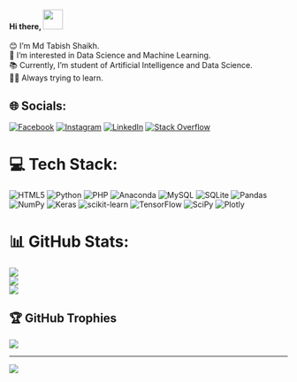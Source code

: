 <h4>Hi there, <img src="https://media.giphy.com/media/zJ3V6Ot51H8Y0/giphy.gif" width="36px"></h4>

😊 I’m Md Tabish Shaikh.<br>👀 I’m interested in Data Science and Machine Learning.<br>📚 Currently, I’m student of Artificial Intelligence and Data Science.<br>🐱‍💻 Always trying to learn.


## 🌐 Socials:
[![Facebook](https://img.shields.io/badge/Facebook-%231877F2.svg?logo=Facebook&logoColor=white)](https://facebook.com/maybe7abish) [![Instagram](https://img.shields.io/badge/Instagram-%23E4405F.svg?logo=Instagram&logoColor=white)](https://instagram.com/maybe7abish) [![LinkedIn](https://img.shields.io/badge/LinkedIn-%230077B5.svg?logo=linkedin&logoColor=white)](https://linkedin.com/in/maybe7abish) [![Stack Overflow](https://img.shields.io/badge/-Stackoverflow-FE7A16?logo=stack-overflow&logoColor=white)](https://stackoverflow.com/users/19778199) 

# 💻 Tech Stack:
![HTML5](https://img.shields.io/badge/html5-%23E34F26.svg?style=flat-square&logo=html5&logoColor=white) ![Python](https://img.shields.io/badge/python-3670A0?style=flat-square&logo=python&logoColor=ffdd54) ![PHP](https://img.shields.io/badge/php-%23777BB4.svg?style=flat-square&logo=php&logoColor=white) ![Anaconda](https://img.shields.io/badge/Anaconda-%2344A833.svg?style=flat-square&logo=anaconda&logoColor=white) ![MySQL](https://img.shields.io/badge/mysql-%2300f.svg?style=flat-square&logo=mysql&logoColor=white) ![SQLite](https://img.shields.io/badge/sqlite-%2307405e.svg?style=flat-square&logo=sqlite&logoColor=white) ![Pandas](https://img.shields.io/badge/pandas-%23150458.svg?style=flat-square&logo=pandas&logoColor=white) ![NumPy](https://img.shields.io/badge/numpy-%23013243.svg?style=flat-square&logo=numpy&logoColor=white) ![Keras](https://img.shields.io/badge/Keras-%23D00000.svg?style=flat-square&logo=Keras&logoColor=white) ![scikit-learn](https://img.shields.io/badge/scikit--learn-%23F7931E.svg?style=flat-square&logo=scikit-learn&logoColor=white) ![TensorFlow](https://img.shields.io/badge/TensorFlow-%23FF6F00.svg?style=flat-square&logo=TensorFlow&logoColor=white) ![SciPy](https://img.shields.io/badge/SciPy-%230C55A5.svg?style=flat-square&logo=scipy&logoColor=%white) ![Plotly](https://img.shields.io/badge/Plotly-%233F4F75.svg?style=flat-square&logo=plotly&logoColor=white)
# 📊 GitHub Stats:
![](https://github-readme-stats.vercel.app/api?username=shaikh-7abish&theme=dracula&hide_border=true&include_all_commits=false&count_private=true)<br/>
![](https://github-readme-streak-stats.herokuapp.com/?user=shaikh-7abish&theme=dracula&hide_border=true)<br/>
![](https://github-readme-stats.vercel.app/api/top-langs/?username=shaikh-7abish&theme=dracula&hide_border=true&include_all_commits=false&count_private=true&layout=compact)

## 🏆 GitHub Trophies
![](https://github-profile-trophy.vercel.app/?username=shaikh-7abish&theme=chalk&no-frame=true&no-bg=true&margin-w=4)

---
[![](https://visitcount.itsvg.in/api?id=shaikh-7abish&icon=5&color=11)](https://visitcount.itsvg.in)

<!-- Proudly created with GPRM ( https://gprm.itsvg.in ) -->
